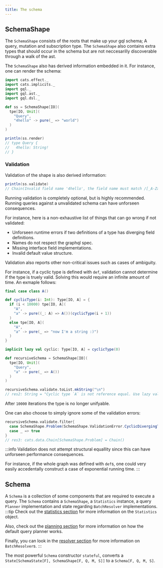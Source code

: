 ```yaml
---
title: The schema
---
```

## SchemaShape
The `SchemaShape` consists of the roots that make up your gql schema; A query, mutation and subscription type.
The `SchemaShape` also contains extra types that should occur in the schema but are not neccesarilly discoverable through a walk of the ast.

The `SchemaShape` also has derived information embedded in it.
For instance, one can render the schema:
```scala
import cats.effect._
import cats.implicits._
import gql._
import gql.ast._
import gql.dsl._

def ss = SchemaShape[IO](
  tpe[IO, Unit](
    "Query",
    "4hello" -> pure(_ => "world")
  )
)

println(ss.render)
// type Query {
//   4hello: String!
// }
```

### Validation
Validation of the shape is also derived information:
```scala
println(ss.validate)
// Chain(Invalid field name '4hello', the field name must match /[_A-Za-z][_0-9A-Za-z]*/ at (Query).4hello)
```
Running validation is completely optional, but is highly recommended.
Running queries against a unvalidated schema can have unforseen consequences.

For instance, here is a non-exhaustive list of things that can go wrong if not validated:
 - Unforseen runtime errors if two definitions of a type has diverging field definitions.
 - Names do not respect the graphql spec.
 - Missing interface field implementations.
 - Invalid default value structure.

Validation also reports other non-critical issues such as cases of ambiguity.

For instance, if a cyclic type is defined with `def`, validation cannot determine if the type is truely valid.
Solving this would require an infinite amount of time.
An exmaple follows:
```scala
final case class A()

def cyclicType(i: Int): Type[IO, A] = {
  if (i < 10000) tpe[IO, A](
    "A",
    "a" -> pure((_: A) => A())(cyclicType(i + 1))
  )
  else tpe[IO, A](
    "A",
    "a" -> pure(_ => "now I'm a string :)")
  )
}

implicit lazy val cyclic: Type[IO, A] = cyclicType(0)

def recursiveSchema = SchemaShape[IO](
  tpe[IO, Unit](
    "Query",
    "a" -> pure(_ => A())
  )
)

recursiveSchema.validate.toList.mkString("\n")
// res2: String = "Cyclic type `A` is not reference equal. Use lazy val or `cats.Eval` to declare this type. at (Query).a(A).a(A)"
```
After `10000` iterations the type is no longer unifyable.

One can also choose to simply ignore some of the validation errors:
```scala
recursiveSchema.validate.filter{
  case SchemaShape.Problem(SchemaShape.ValidationError.CyclicDivergingTypeReference("A"), _) => false
  case _ => true
}
// res3: cats.data.Chain[SchemaShape.Problem] = Chain()
```
:::info
Validation does not attempt structural equallity since this can have unforseen performance consequences.

For instance, if the whole graph was defined with `def`s, one could very easily accedentally construct a case of exponential running time.
:::

## Schema
A `Schema` is a collection of some components that are required to execute a query.
The `Schema` contains a `SchemaShape`, a `Statistics` instance, a query `Planner` implementation and state regarding `BatchResolver` implementations.
:::tip
Check out the [statistics section](../execution/statistics) for more information on the `Statistics` object.

Also, check out the [planning section](../execution/planning) for more information on how the default query planner works.

Finally, you can look in the [resolver section](./resolvers) for more information on `BatchResolver`s.
:::

The most powerful `Schema` constructor `stateful`, converts a `State[SchemaState[F], SchemaShape[F, Q, M, S]]` to a `Schema[F, Q, M, S]`.
